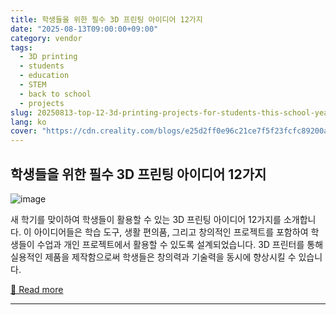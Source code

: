 ```yaml
---
title: 학생들을 위한 필수 3D 프린팅 아이디어 12가지
date: "2025-08-13T09:00:00+09:00"
category: vendor
tags:
  - 3D printing
  - students
  - education
  - STEM
  - back to school
  - projects
slug: 20250813-top-12-3d-printing-projects-for-students-this-school-year
lang: ko
cover: "https://cdn.creality.com/blogs/e25d2ff0e96c21ce7f5f23fcfc89200a.jpg"
---
```


## 학생들을 위한 필수 3D 프린팅 아이디어 12가지
![image](https://cdn.creality.com/blogs/e25d2ff0e96c21ce7f5f23fcfc89200a.jpg)

새 학기를 맞이하여 학생들이 활용할 수 있는 3D 프린팅 아이디어 12가지를 소개합니다. 이 아이디어들은 학습 도구, 생활 편의품, 그리고 창의적인 프로젝트를 포함하여 학생들이 수업과 개인 프로젝트에서 활용할 수 있도록 설계되었습니다. 3D 프린터를 통해 실용적인 제품을 제작함으로써 학생들은 창의력과 기술력을 동시에 향상시킬 수 있습니다.

[🔗 Read more](https://www.creality.com/blog/3d-printing-ideas-for-back-to-school)

---